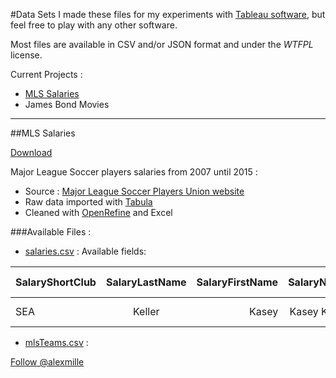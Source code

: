 #Data Sets
I made these files for my experiments with [Tableau software](http://www.tableau.com/), but feel free to play with any other software. 

Most files are available in CSV and/or JSON format and under the _WTFPL_ license.

Current Projects :
+ [MLS Salaries](https://github.com/alexmille/DataSets/tree/master/MLS-Salaries)
+ James Bond Movies

_______

##MLS Salaries
<!-- Place this tag where you want the button to render. -->
<a class="github-button" href="https://github.com/alexmille/Data-Sets/archive/master.zip" data-icon="octicon-cloud-download" data-style="mega" aria-label="Download alexmille/Data-Sets on GitHub">Download</a>
<!-- Place this tag right after the last button or just before your close body tag. -->
<script async defer id="github-bjs" src="https://buttons.github.io/buttons.js"></script>
Major League Soccer players salaries from 2007 until 2015 :
+ Source : [Major League Soccer Players Union website](https://www.mlsplayers.org/salary_info.html)
+ Raw data imported with [Tabula](http://tabula.technology/) 
+ Cleaned with [OpenRefine](http://openrefine.org/) and Excel

###Available Files :
+ [salaries.csv](https://github.com/alexmille/DataSets/blob/master/MLS-Salaries/salaries.csv) : Available fields:

| SalaryShortClub | SalaryLastName | SalaryFirstName | SalaryName   | SalaryPos | SalaryBaseSalary | SalaryCompensation | SalaryDate  | SalaryYear | SalaryMonth | SalaryMonthYear |	Designated Player | Remarks |
|-----------------|:--------------:|----------------:|-------------:|----------:|-----------------:|-------------------:|------------:|-----------:|------------:|----------------:|---------------------:|--------:|
|SEA              |Keller          |Kasey 	         |Kasey  Keller |GK 	    |-  	           |-  	                |July 10, 2008|2008        |July	     |Jul-08           |                      |		    |

+ [mlsTeams.csv](https://github.com/alexmille/DataSets/blob/master/MLS-Salaries/mlsTeams.csv) : 





<!-- Place this tag where you want the button to render. -->
<a class="github-button" href="https://github.com/alexmille" data-style="mega" data-count-href="/alexmille/followers" data-count-api="/users/alexmille#followers" data-count-aria-label="# followers on GitHub" aria-label="Follow @alexmille on GitHub">Follow @alexmille</a>

<!-- Place this tag right after the last button or just before your close body tag. -->
<script async defer id="github-bjs" src="https://buttons.github.io/buttons.js"></script>


